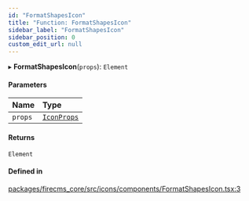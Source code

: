 ```yaml
---
id: "FormatShapesIcon"
title: "Function: FormatShapesIcon"
sidebar_label: "FormatShapesIcon"
sidebar_position: 0
custom_edit_url: null
---
```


▸ **FormatShapesIcon**(`props`): `Element`

#### Parameters

| Name | Type |
| :------ | :------ |
| `props` | [`IconProps`](../types/IconProps.md) |

#### Returns

`Element`

#### Defined in

[packages/firecms_core/src/icons/components/FormatShapesIcon.tsx:3](https://github.com/FireCMSco/firecms/blob/d45f3739/packages/firecms_core/src/icons/components/FormatShapesIcon.tsx#L3)
